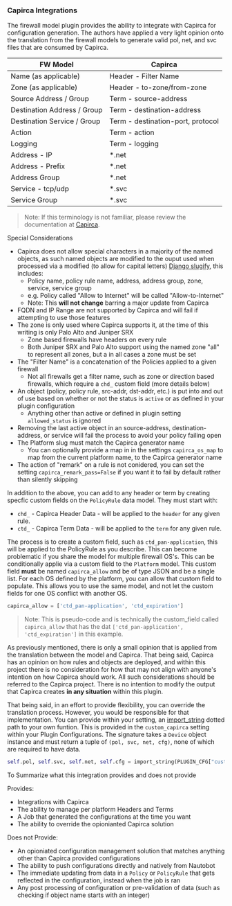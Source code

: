 
### Capirca Integrations

The firewall model plugin provides the ability to integrate with Capirca for configuration generation. The authors have applied a very light opinion onto the translation from the firewall models to generate valid pol, net, and svc files that are consumed by Capirca.

FW Model                    | Capirca
--------------------------- | -------
Name (as applicable)        | Header - Filter Name
Zone (as applicable)        | Header - to-zone/from-zone
Source Address / Group      | Term - source-address
Destination Address / Group | Term - destination-address
Destination Service / Group | Term - destination-port, protocol
Action                      | Term - action
Logging                     | Term - logging
Address - IP                | *.net
Address - Prefix            | *.net
Address Group               | *.net
Service - tcp/udp           | *.svc
Service Group               | *.svc

> Note: If this terminology is not familiar, please review the documentation at [Capirca](https://github.com/google/capirca).

Special Considerations
* Capirca does not allow special characters in a majority of the named objects, as such named objects are modified to the ouput used when processed via a modified (to allow for capital letters) [Django slugify](https://docs.djangoproject.com/en/4.0/ref/utils/#django.utils.text.slugify), this includes:
  * Policy name, policy rule name, address, address group, zone, service, service group
  * e.g. Policy called "Allow to Internet" will be called "Allow-to-Internet"
  * Note: This **will not change** barring a major update from Capirca
* FQDN and IP Range are not supported by Capirca and will fail if attempting to use those features
* The zone is only used where Capirca supports it, at the time of this writing is only Palo Alto and Juniper SRX
  * Zone based firewalls have headers on every rule
  * Both Juniper SRX and Palo Alto support using the named zone "all" to represent all zones, but a in all cases a zone must be set
* The "Filter Name" is a concatenation of the Policies applied to a given firewall
  * Not all firewalls get a filter name, such as zone or direction based firewalls, which require a `chd_` custom field (more details below)
* An object (policy, policy rule, src-addr, dst-addr, etc.) is put into and out of use based on whether or not the status is `active` or as defined in your plugin configuration
  * Anything other than active or defined in plugin setting `allowed_status` is ignored
* Removing the last active object in an source-address, destination-address, or service will fail the process to avoid your policy failing open
* The Platform slug must match the Capirca generator name
  * You can optionally provide a map in in the settings `capirca_os_map` to map from the current platform name, to the Capirca generator name
* The action of "remark" on a rule is not conidered, you can set the setting `capirca_remark_pass=False` if you want it to fail by default rather than silently skipping


In addition to the above, you can add to any header or term by creating specfic custom fields on the `PolicyRule` data model. They must start with:
* `chd_` - Capirca Header Data - will be applied to the `header` for any given rule.
* `ctd_` - Capirca Term Data - will be applied to the `term` for any given rule.

The process is to create a custom field, such as `ctd_pan-application`, this will be applied to the PolicyRule as you describe. This can become problematic if you share the model for multiple firewall OS's. This can be conditionally applie via a custom field to the `Platform` model. This custom field **must** be named `capirca_allow` and be of type JSON and be a single list. For each OS defined by the platform, you can allow that custom field to populate. This allows you to use the same model, and not let the custom fields for one OS conflict with another OS.

```python
capirca_allow = ['ctd_pan-application', 'ctd_expiration']
```

> Note: This is pseudo-code and is technically the custom_field called `capirca_allow` that has the dat `['ctd_pan-application', 'ctd_expiration']` in this example.

As previously mentioned, there is only a small opinion that is applied from the translation between the model and Capirca. That being said, Capirca has an opinion on how rules and objects are deployed, and within this project there is no consideration for how that may not align with anyone's intention on how Capirca should work. All such considerations should be referred to the Capirca project. There is no intention to modify the output that Capirca creates **in any situation** within this plugin.

That being said, in an effort to provide flexibility, you can override the translation process. However, you would be responsible for that implementation. You can provide within your setting, an [import_string](https://docs.djangoproject.com/en/4.0/ref/utils/#django.utils.module_loading.import_string) dotted path to your own funtion. This is provided in the `custom_capirca` setting within your Plugin Configurations. The signature takes a `Device` object instance and must return a tuple of `(pol, svc, net, cfg)`, none of which are required to have data.

```python
self.pol, self.svc, self.net, self.cfg = import_string(PLUGIN_CFG["custom_capirca"])(self.device)
```

To Summarize what this integration provides and does not provide

Provides:
* Integrations with Capirca
* The ability to manage per platform Headers and Terms
* A Job that generated the configurations at the time you want
* The ability to override the opionianted Capirca solution

Does not Provide:
* An opioniated configuration management solution that matches anything other than Capirca provided configurations
* The ability to push configurations directly and natively from Nautobot
* The immediate updating from data in a `Policy` or `PolicyRule` that gets reflected in the configuration, instead when the job is ran
* Any post processing of configuration or pre-validation of data (such as checking if object name starts with an integer)
